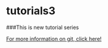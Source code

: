 # tutorials3
###This is new tutorial series

[For more information on git, click here!](https://git-scm.com)
